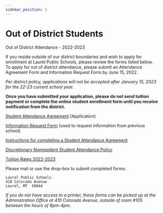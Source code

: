 ```yaml
---
sidebar_position: 3
---
```


# Out of District Students
Out of District Attendance - 2022-2023

If you reside outside of our district boundaries and wish to apply for enrollment at Laurel Public Schools, please review the forms listed below. To apply for out of district attendance, please submit an Attendance Agreement Form and Information Request Form by June 15, 2022.

*Per district policy, applications will not be accepted after January 15, 2023 for the 22-23 current school year.*

**Once you have submitted your application, please do not send tuition payment or complete the online student enrollment form until you receive notification from the district.**  

[Student Attendance Agreement](https://resources.finalsite.net/images/v1667930236/laurelk12mtus/pm5ciewdi9b4jubhpd3u/FP-141ParentorDistrictStudentAttendanceAgreement.pdf) (Application)

[Information Request Form](https://resources.finalsite.net/images/v1655220312/laurelk12mtus/mgychc0sensxjoyzlo6o/OODInformationRequestForm22-23.pdf) (used to request information from previous school)

[Instructions for completing a Student Attendance Agreement](https://resources.finalsite.net/images/v1650572473/laurelk12mtus/nybtf6jkeacadadueo0z/instructionsforcompletingfp-14-23.pdf)

[Discretionary Nonresident Student Attendance Policy](https://resources.finalsite.net/images/v1650572460/laurelk12mtus/ed1mab9urlfv7zr6y1jo/policy--2022.pdf)

[Tuition Rates 2022-2023](https://resources.finalsite.net/images/v1650572460/laurelk12mtus/ed1mab9urlfv7zr6y1jo/policy--2022.pdf)

Please mail or use the drop-box to submit completed forms:
```
Laurel Public Schools
410 Colorado Avenue
Laurel, MT  59044 
```
*If you do not have access to a printer, these forms can be picked up at the Administration Office at 410 Colorado Avenue, outside of room #105 between the hours of 8pm-4pm.* 